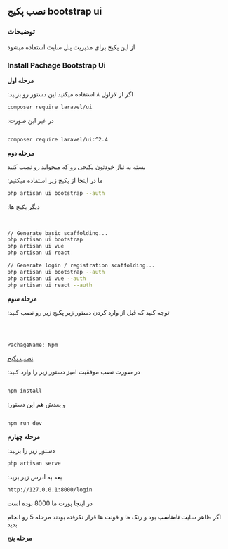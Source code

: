 ## نصب پکیج bootstrap ui


### توضیحات 

از این پکیج برای مدیریت پنل سایت استفاده میشود 

### Install Pachage Bootstrap Ui

 __مرحله اول__

:اگر از لاراول ۸ استفاده میکنید این دستور رو بزنید


```bash
composer require laravel/ui
```

:در غیر این صورت

```bash

composer require laravel/ui:^2.4

```
 
__مرحله دوم__

بسته به نیاز خودتون پکیجی رو که میخواید رو نصب کنید

:ما در اینجا از پکیج زیر استفاده میکنیم
‍‍

```bash
php artisan ui bootstrap --auth
```

:دیگر پکیج ها

‍‍
```bash
// Generate basic scaffolding...
php artisan ui bootstrap
php artisan ui vue
php artisan ui react

// Generate login / registration scaffolding...
php artisan ui bootstrap --auth
php artisan ui vue --auth
php artisan ui react --auth
```

 __مرحله سوم__

:توجه کنید که قبل از وارد کردن دستور زیر پکیج زیر رو نصب کنید

‍‍
```bash

PachageName: Npm

```

[نصب پکیج](https://docs.npmjs.com/cli/v6/commands/npm-install/)

:در صورت نصب موفقیت امیز دستور زیر را وارد کنید
‍‍‍
```bash 

npm install


```

:و بعدش هم این دستور

```bash 

npm run dev

```

__مرحله چهارم__ 

:دستور زیر را بزنید 
‍‍‍
```bash
php artisan serve
```

:بعد به ادرس زیر برید
‍‍‍
```bash
http://127.0.0.1:8000/login
```

در اینجا پورت ما 8000 بوده است


اگر ظاهر سایت __نامناسب__ بود و رنک ها و فونت ها قرار نکرفته بودند  مرحله 5 رو انجام بدید


__مرحله پنج__


